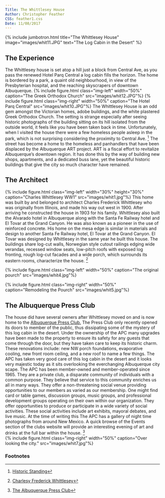 ```yaml
---
Title: The Whittlesey House
Author: Christopher Feather
CSS: feather1.css
Date: 11/08/2017
---
```

{% include jumbotron.html title="The Whittlesey House" image="images/whit11.JPG" text="The Log Cabin in the Desert" %}


## The Experience
The Whittlesey house is set atop a hill just a block from Central Ave, as you pass the renewed Hotel Parq Central a log cabin fills the horizon. The home is bordered by a park, a quaint old neighbourhood, in view of the Presbyterian hospital, and the reaching skyscrapers of downtown Albuquerque.
{% include figure.html
  class="img-left"
  width="50%"
  caption="The Greek Orthodox Church"
  src="images/whit12.JPG"%}
  {% include figure.html
  class="img-right"
  width="50%"
  caption="The Hotel Parq Central"
  src="images/whit10.JPG"%}
The Whittlesey House is an odd gem amongst the Victorian homes, adobe buildings, and the white plastered Greek Orthodox Church. The setting is strange especially after seeing historic photographs of the building sitting on its hill isolated from the outside world, it feels like you have been taken back in time. Unfortunately, when I visited the house there were a few homeless people asleep in the park, which is not surprising considering the proximity to Central Ave. [^abq] The street has become a home to the homeless and panhandlers that have been displaced by the Albuquerque ART project. ART is a fiscal effort to revitalize Albuquerque’s downtown region. It has done this by the way of building new shops, apartments, and a dedicated buss lane, yet the beautiful historic buildings that give the city so much character have remained. 
## The Architect
{% include figure.html
  class="img-left"
  width="30%"
  height="30%"
  caption="Charles Whittlesey WW1"
  src="images/whit1.jpg"%}
This home was built by and belonged to architect Charles Frederick Whittlesey who was originally from Illinois, and made his way out west in 1900. After arriving he constructed the house in 1903 for his family. Whittlesey also built the Alvarado hotel in Albuquerque along with the Santa Fe Railway hotel and El Tovar at the Grand Canyon. He was also known as a pioneer in the use of reinforced concrete. His home on the mesa edge is similar in materials and design to another Santa Fe Railway hotel, El Tovar at the Grand Canyon. El Tovar was designed by Whittlesey in the same year he built this house. The buildings share log-cut walls, Norwegian style cutout railings edging wide verandas, recessed window seats, low-pitch roofs with exposed log fronting, rough log-cut facades and a wide porch, which surrounds its eastern rooms, characterize the house. [^whit]

{% include figure.html
  class="img-left"
  width="50%"
  caption="The original pourch"
  src="images/whit4.jpg"%}

{% include figure.html
  class="img-right"
  width="50%"
  caption="Remodeling the Pourch"
  src="images/whit5.jpg"%} 

## The Albuquerque Press Club
The house did have several owners after Whittlesey moved on and is now home to the [Albuquerque Press Club.](http://www.abqpressclub.com/house-history/) The Press Club only recently opened its doors to member of the public, thus dissipating some of the mystery of this log cabin in the desert. Under the ownership of the APC many upgrades have been made to the property to ensure its safety for any guests that come through the door, but they have taken care to keep its historic charm. These renovations include: new NW porch foundations, evaporative cooling, new front room ceiling, and a new roof to name a few things. The APC has taken very good care of this log cabin in the desert and it looks very majestic today as it sits overlooking the everchanging Albuquerque city scape. The APC has been member-owned and member-operated since 1965. They are a private club, a disparate community of individuals with a common purpose.  They believe that service to this community enriches us all in many ways. They offer a non-threatening social venue providing opportunities to our members as varied as our membership.  One might find card or table games, discussion groups, music groups, and professional development groups operating on their own within our organization.  They offer opportunities to produce or participate in a wide variety of social activities. These social activities include art exhibits, mayoral debates, and live music. At the time of writing this The APC has a gallery of night time photographs from around New Mexico. A quick browse of the Events section of the clubs website will provide an interesting evening of art and drinks at the full bar within the house. [^apc]  
{% include figure.html
  class="img-right"
  width="50%"
  caption="Over looking the city."
  src="images/whit7.jpg"%}

### Footnotes
[^whit]: [Charlesy Frederick Whittlesey](http://pcad.lib.washington.edu/person/102/)
[^abq]: [Historic Standing](http://www.city-data.com/articles/The-Whittlesey-House-Albuquerque-New.html)
[^apc]: [The Albuquerque Press Club](http://www.abqpressclub.com/house-history/)

